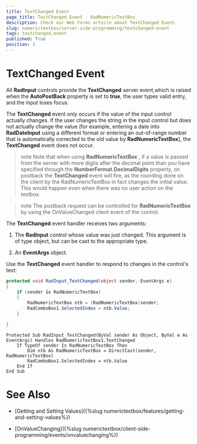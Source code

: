 ```yaml
---
title: TextChanged Event
page_title: TextChanged Event - RadNumericTextBox
description: Check our Web Forms article about TextChanged Event.
slug: numerictextbox/server-side-programming/textchanged-event
tags: textchanged,event
published: True
position: 1
---
```


# TextChanged Event




All **RadInput** controls provide the **TextChanged** server event,which is raised when the **AutoPostBack** property is set to **true**, the user types valid entry, and the input loses focus.

The **TextChanged** event only occurs if the value of the input control actually changes. If the user changes the string in the input control but does not actually change the value (for example, entering a date into **RadDateInput** using a different format or entering an out-of-range number that is automatically corrected to the old value by **RadNumericTextBox**), the **TextChanged** event does not occur.

>note Note that when using **RadNumericTextBox** , if a value is passed from the server with more digits after the decimal point than you have specified through the **NumberFormat.DecimalDigits** property, on postback the **TextChanged** event will fire, as the rounding done on the client by the RadNumericTextBox in fact changes the initial value. This would happen even when there was no user action on the textbox.
>


>note The postback request can be controlled for **RadNumericTextBox** by using the OnValueChanged client event of the control.
>


The **TextChanged** event handler receives two arguments:

1. The **RadInput** control whose value was just changed. This argument is of type object, but can be cast to the appropriate type.

1. An **EventArgs** object.

Use the **TextChanged** event handler to respond to changes in the control's text:



````C#
protected void RadInput_TextChanged(object sender, EventArgs e)
{
	if (sender is RadNumericTextBox)
	{
		RadNumericTextBox ntb = (RadNumericTextBox)sender;
		RadComboBox1.SelectedIndex = ntb.Value;
	}

}
````
````VB.NET
Protected Sub RadInput_TextChanged(ByVal sender As Object, ByVal e As EventArgs) Handles RadNumericTextBox1.TextChanged
	If TypeOf sender Is RadNumericTextBox Then
		Dim ntb As RadNumericTextBox = DirectCast(sender, RadNumericTextBox)
		RadComboBox1.SelectedIndex = ntb.Value
	End If
End Sub
````


# See Also

 * [Getting and Setting Values]({%slug numerictextbox/features/getting-and-setting-values%})

 * [OnValueChanging]({%slug numerictextbox/client-side-programming/events/onvaluechanging%})
